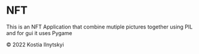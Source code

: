 # NFT
This is an NFT Application that combine mutiple pictures together using PIL and for gui it uses Pygame

© 2022 Kostia Ilnytskyi
